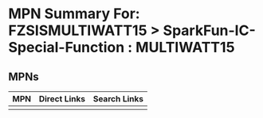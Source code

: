 



# MPN Summary For: FZSISMULTIWATT15 > SparkFun-IC-Special-Function : MULTIWATT15

## MPNs
  

|MPN|Direct Links|Search Links|
| :--- | :--- | :--- |
||||
